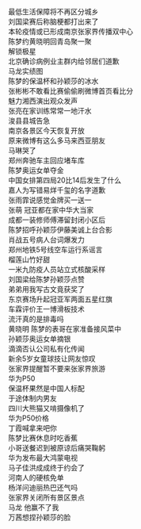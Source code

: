 最低生活保障将不再区分城乡  
刘国梁赛后称脑梗都打出来了  
本轮疫情或已形成南京张家界传播双中心  
陈梦约黄晓明回青岛聚一聚  
解锁极星  
北京确诊病例业主群内给邻居们道歉  
马龙实绩图  
陈梦的保温杯和孙颖莎的冰水  
张彬彬不敢看比赛偷偷刷微博首页看比分  
魅力湘西演出观众发声  
张亮在家训练常常一地汗水  
浚县县城告急  
南京各景区今天恢复开放  
原来微博有这么多马来西亚朋友  
马琳哭了  
郑州奔驰车主回应堵车库  
陈梦奥运女单夺金  
中国女排第四局20比14后发生了什么  
嘉人为写错易烊千玺的名字道歉  
张雨霏说感觉金牌买一送一  
张萌 冠亚都在家中华大当家  
成都一装修师傅滞留封闭小区后  
陈梦招呼孙颖莎伊藤美诚上台合影  
肖战五号病人台词爆发力  
郑州地铁5号线空车运行系谣言  
榴莲山竹好甜  
一米九防疫人员站立式核酸采样  
刘国梁给陈梦孙颖莎点赞  
弟弟用我写古文竟获奖了  
东京赛场升起冠亚军两面五星红旗  
车霖评价王一博滑板技术  
流汗真的是排毒吗  
黄晓明 陈梦的表哥在家准备接风菜中  
孙颖莎奥运女单摘银  
滴滴否认公司私有化传闻  
新余5岁女童球技让网友惊叹  
张家界提醒暂不要来张家界旅游  
华为P50  
保温杯果然是中国人标配  
于途体制内男友  
四川大熊猫又啃摄像机了  
华为P50价格  
丁霞喊拿来吧你  
陈梦比赛休息时吃香蕉  
小哥送餐迟到被原谅后痛哭鞠躬  
华为发布最大鸿蒙电视  
马子佳洪成成终于约会了  
河南人的硬核免单  
杨洋问迪丽热巴还气吗  
张家界关闭所有景区景点  
马龙 他赢不了我  
万茜想捏孙颖莎的脸  
